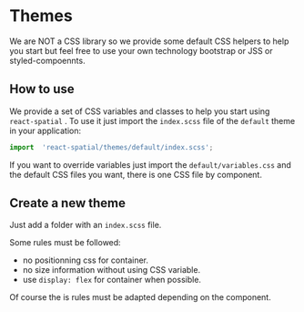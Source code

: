 # Themes

We are NOT a CSS library so we provide some default CSS helpers to help you start but feel free to use your own technology bootstrap or JSS or styled-compoennts.

## How to use

We provide a set of CSS variables and classes to help you start using `react-spatial` .
To use it just import the `index.scss` file of the `default` theme in your application:

```js
import  'react-spatial/themes/default/index.scss';
```

If you want to override variables just import the `default/variables.css` and the default CSS files you want, there is one CSS file by component.

## Create a new theme

Just add a folder with an `index.scss` file.

Some rules must be followed:

- no positionning css for container.
- no size information without using CSS variable.
- use `display: flex` for container when possible.

Of course the is rules must be adapted depending on the component.
